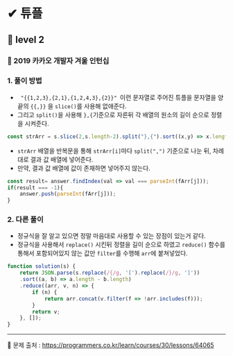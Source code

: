 # ✔ 튜플
## 🌈 level 2
### 🎈 2019 카카오 개발자 겨울 인턴십

### 1. 풀이 방법
- <code> "{{1,2,3},{2,1},{1,2,4,3},{2}}" </code>이런 문자열로 주어진 튜플을 문자열을 양 끝의 <code>{{,}}</code> 을 <code>slice()</code>를 사용해 없애준다.
- 그리고 <code>split()</code>을 사용해 <code>},{</code>기준으로 자른뒤 각 배열의 원소의 길이 순으로 정렬을 시켜준다.
```javascript
const strArr = s.slice(2,s.length-2).split("},{").sort((x,y) => x.length - y.length);
```
- <code>strArr</code> 배열을 반복문을 통해 <code>strArr[i]</code>마다 <code>split(",")</code> 기준으로 나눈 뒤, 차례대로 결과 값 배열에 넣어준다.
- 만약, 결과 값 배열에 값이 존재하면 넣어주지 않는다.
```javascript
const result= answer.findIndex(val => val === parseInt(fArr[j]));
if(result === -1){
    answer.push(parseInt(fArr[j]));
}
```

### 2. 다른 풀이
- 정규식을 잘 알고 있으면 정말 마음대로 사용할 수 있는 장점이 있는거 같다.
- 정규식을 사용해서 <code>replace()</code> 시킨뒤 정렬을 길이 순으로 하였고 <code>reduce()</code> 함수를 통해서 포함되어있지 않는 값만 <code>filter</code>를 수행해 <code>arr</code>에 붙쳐넣었다.

```javascript
function solution(s) {
    return JSON.parse(s.replace(/{/g, '[').replace(/}/g, ']'))
    .sort((a, b) => a.length - b.length)
    .reduce((arr, v, n) => {
        if (n) {
            return arr.concat(v.filter(f => !arr.includes(f)));
        }
        return v;
    }, []);
}
```

<hr>

📌 문제 출처 : https://programmers.co.kr/learn/courses/30/lessons/64065
